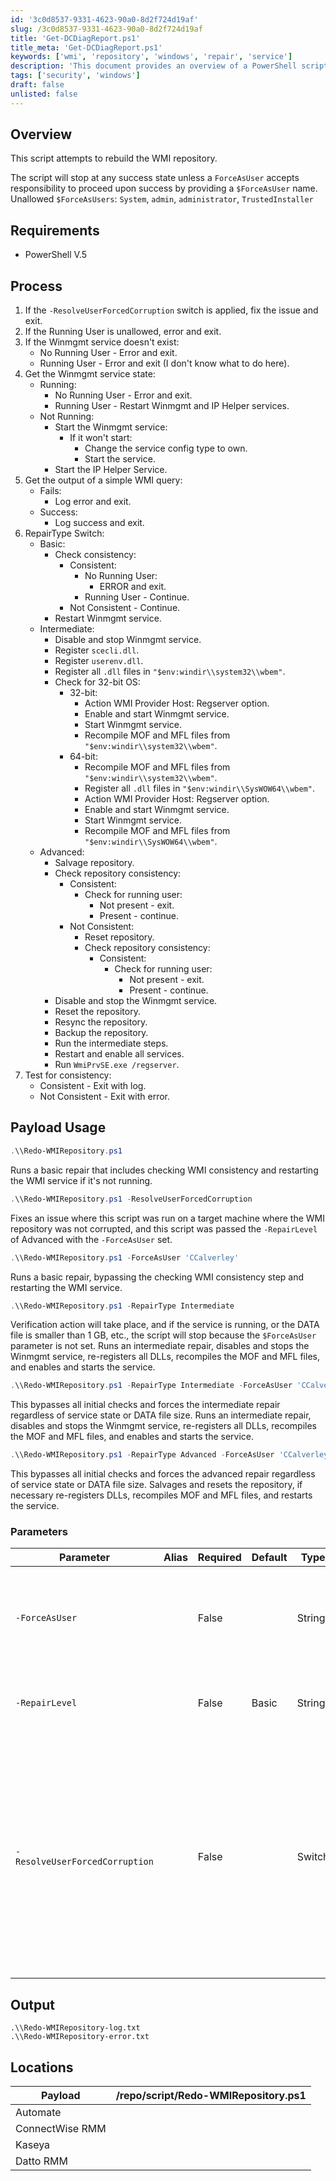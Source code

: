 ```yaml
---
id: '3c0d8537-9331-4623-90a0-8d2f724d19af'
slug: /3c0d8537-9331-4623-90a0-8d2f724d19af
title: 'Get-DCDiagReport.ps1'
title_meta: 'Get-DCDiagReport.ps1'
keywords: ['wmi', 'repository', 'windows', 'repair', 'service']
description: 'This document provides an overview of a PowerShell script designed to rebuild the WMI repository, including its requirements, process, usage, and parameters. The script ensures proper handling of user permissions and service states while attempting repairs on the WMI service.'
tags: ['security', 'windows']
draft: false
unlisted: false
---
```


## Overview

This script attempts to rebuild the WMI repository.

The script will stop at any success state unless a `ForceAsUser` accepts responsibility to proceed upon success by providing a `$ForceAsUser` name.  
Unallowed `$ForceAsUsers`: `System`, `admin`, `administrator`, `TrustedInstaller`

## Requirements

- PowerShell V.5

## Process

1. If the `-ResolveUserForcedCorruption` switch is applied, fix the issue and exit.
2. If the Running User is unallowed, error and exit.
3. If the Winmgmt service doesn't exist:
   - No Running User - Error and exit.
   - Running User - Error and exit (I don't know what to do here).
4. Get the Winmgmt service state:
   - Running:
     - No Running User - Error and exit.
     - Running User - Restart Winmgmt and IP Helper services.
   - Not Running:
     - Start the Winmgmt service:
       - If it won't start:
         - Change the service config type to own.
         - Start the service.
     - Start the IP Helper Service.
5. Get the output of a simple WMI query:
   - Fails:
     - Log error and exit.
   - Success:
     - Log success and exit.
6. RepairType Switch:
   - Basic:
     - Check consistency:
       - Consistent:
         - No Running User:
           - ERROR and exit.
         - Running User - Continue.
       - Not Consistent - Continue.
     - Restart Winmgmt service.
   - Intermediate:
     - Disable and stop Winmgmt service.
     - Register `scecli.dll`.
     - Register `userenv.dll`.
     - Register all `.dll` files in `"$env:windir\\system32\\wbem"`.
     - Check for 32-bit OS:
       - 32-bit:
         - Action WMI Provider Host: Regserver option.
         - Enable and start Winmgmt service.
         - Start Winmgmt service.
         - Recompile MOF and MFL files from `"$env:windir\\system32\\wbem"`.
       - 64-bit:
         - Recompile MOF and MFL files from `"$env:windir\\system32\\wbem"`.
         - Register all `.dll` files in `"$env:windir\\SysWOW64\\wbem"`.
         - Action WMI Provider Host: Regserver option.
         - Enable and start Winmgmt service.
         - Start Winmgmt service.
         - Recompile MOF and MFL files from `"$env:windir\\SysWOW64\\wbem"`.
   - Advanced:
     - Salvage repository.
     - Check repository consistency:
       - Consistent:
         - Check for running user:
           - Not present - exit.
           - Present - continue.
       - Not Consistent:
         - Reset repository.
         - Check repository consistency:
           - Consistent:
             - Check for running user:
               - Not present - exit.
               - Present - continue.
     - Disable and stop the Winmgmt service.
     - Reset the repository.
     - Resync the repository.
     - Backup the repository.
     - Run the intermediate steps.
     - Restart and enable all services.
     - Run `WmiPrvSE.exe /regserver`.
7. Test for consistency:
   - Consistent - Exit with log.
   - Not Consistent - Exit with error.

## Payload Usage

```powershell
.\\Redo-WMIRepository.ps1
```
Runs a basic repair that includes checking WMI consistency and restarting the WMI service if it's not running.

```powershell
.\\Redo-WMIRepository.ps1 -ResolveUserForcedCorruption
```
Fixes an issue where this script was run on a target machine where the WMI repository was not corrupted, and this script was passed the `-RepairLevel` of Advanced with the `-ForceAsUser` set.

```powershell
.\\Redo-WMIRepository.ps1 -ForceAsUser 'CCalverley'
```
Runs a basic repair, bypassing the checking WMI consistency step and restarting the WMI service.

```powershell
.\\Redo-WMIRepository.ps1 -RepairType Intermediate
```
Verification action will take place, and if the service is running, or the DATA file is smaller than 1 GB, etc., the script will stop because the `$ForceAsUser` parameter is not set. Runs an intermediate repair, disables and stops the Winmgmt service, re-registers all DLLs, recompiles the MOF and MFL files, and enables and starts the service.

```powershell
.\\Redo-WMIRepository.ps1 -RepairType Intermediate -ForceAsUser 'CCalverley'
```
This bypasses all initial checks and forces the intermediate repair regardless of service state or DATA file size. Runs an intermediate repair, disables and stops the Winmgmt service, re-registers all DLLs, recompiles the MOF and MFL files, and enables and starts the service.

```powershell
.\\Redo-WMIRepository.ps1 -RepairType Advanced -ForceAsUser 'CCalverley'
```
This bypasses all initial checks and forces the advanced repair regardless of service state or DATA file size. Salvages and resets the repository, if necessary re-registers DLLs, recompiles MOF and MFL files, and restarts the service.

### Parameters

| Parameter                          | Alias | Required | Default | Type   | Description                                                                                     |
|------------------------------------|-------|----------|---------|--------|-------------------------------------------------------------------------------------------------|
| `-ForceAsUser`                     |       | False    |         | String | To bypass all safety stops in this script, use the ForceAsUser parameter followed by your name. |
| `-RepairLevel`                     |       | False    | Basic   | String | Validate set of Basic, Intermediate, and Advanced.                                            |
| `-ResolveUserForcedCorruption`     |       | False    |         | Switch | ONLY TO BE USED IF THE WARNING IN THE NOTES SECTION OF THIS HELP DOCUMENT WAS DONE. Executes the steps to resolve the issue if you ran the Advanced level rebuild with the ForceAsUser parameter set. |

## Output

```
.\\Redo-WMIRepository-log.txt
.\\Redo-WMIRepository-error.txt
```

## Locations

| Payload                          | /repo/script/Redo-WMIRepository.ps1 |
|----------------------------------|--------------------------------------|
| Automate                         |                                      |
| ConnectWise RMM                  |                                      |
| Kaseya                           |                                      |
| Datto RMM                        |                                      |



